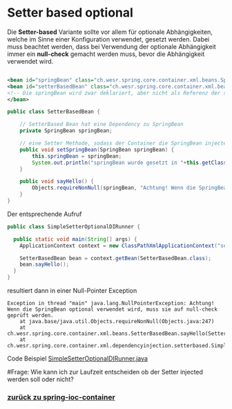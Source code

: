 # Setter based optional
Die **Setter-based** Variante sollte vor allem für optionale Abhängigkeiten, welche im Sinne einer Konfiguration verwendet,
gesetzt werden. Dabei muss beachtet werden, dass bei Verwendung der optionale Abhängigkeit immer ein **null-check**
gemacht werden muss, bevor die Abhängigkeit verwendet wird.
````xml

<bean id="springBean" class="ch.wesr.spring.core.container.xml.beans.SpringBean"/>
<bean id="setterBasedBean" class="ch.wesr.spring.core.container.xml.beans.SetterBasedBean">
<!-- Die springBean wird zwar deklariert, aber nicht als Referenz der setterbaseBean übergeben -->
</bean>
````

````java
public class SetterBasedBean {

    // SetterBased Bean hat eine Dependency zu SpringBean
    private SpringBean springBean;

    // eine Setter Methode, sodass der Container die SpringBean injecten kann
    public void setSpringBean(SpringBean springBean) {
        this.springBean = springBean;
        System.out.println("springBean wurde gesetzt in "+this.getClass().getName());
    }

    public void sayHello() {
        Objects.requireNonNull(springBean, "Achtung! Wenn die SpringBean optional verwendet wird, muss sie auf null-check geprüft werden.").sayHello();
    }
}
````
Der entsprechende Aufruf

````java
public class SimpleSetterOptionalDIRunner {

  public static void main(String[] args) {
    ApplicationContext context = new ClassPathXmlApplicationContext("setterbased/setter-based-optional.xml");

    SetterBasedBean bean = context.getBean(SetterBasedBean.class);
    bean.sayHello();
  }
}
````
resultiert dann in einer Null-Pointer Exception
````text
Exception in thread "main" java.lang.NullPointerException: Achtung! Wenn die SpringBean optional verwendet wird, muss sie auf null-check geprüft werden.
	at java.base/java.util.Objects.requireNonNull(Objects.java:247)
	at ch.wesr.spring.core.container.xml.beans.SetterBasedBean.sayHello(SetterBasedBean.java:17)
	at ch.wesr.spring.core.container.xml.dependencyinjection.setterbased.SimpleSetterOptionalDIRunner.main(SimpleSetterOptionalDIRunner.java:13)
````

Code Beispiel [SimpleSetterOptionalDIRunner.java](../../../src/main/java/ch/wesr/spring/core/container/xml/dependencyinjection/setterbased/SimpleSetterOptionalDIRunner.java)

#Frage: Wie kann ich zur Laufzeit entscheiden ob der Setter injected werden soll oder nicht?

### [zurück zu spring-ioc-container](../../../spring-ioc-container.md)
